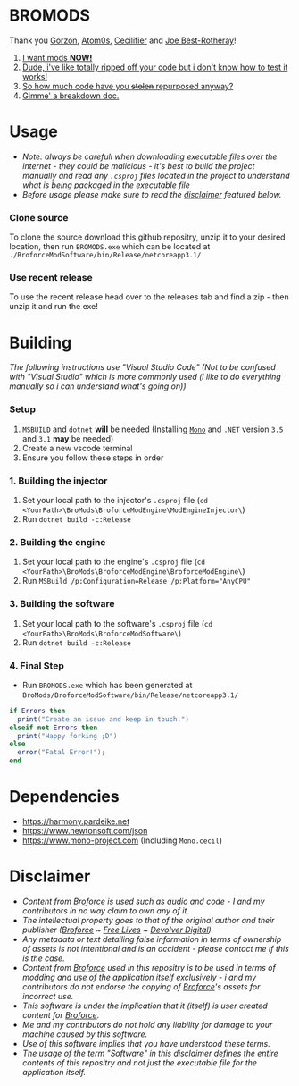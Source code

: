 
# BROMODS
Thank you [Gorzon](https://github.com/Gorzon38), [Atom0s](https://forum.exetools.com/showthread.php?t=16470), [Cecilifier](https://cecilifier.me/) and [Joe Best-Rotheray](https://www.codersblock.org/blog//2014/06/integrating-monocecil-with-unity.html)!

1. [I want mods **NOW!**](#usage)
2. [Dude, i've like totally ripped off your code but i don't know how to test it works!](#building)
3. [So how much code have you ~~stolen~~ repurposed anyway?](#dependencies)
4. [Gimme' a breakdown doc.](#disclaimer)

# Usage
- _Note: always be carefull when downloading executable files over the internet - they could be malicious - it's best to build the project manually and read any `.csproj` files located in the project to understand what is being packaged in the executable file_
- _Before usage please make sure to read the [disclaimer](#disclaimer) featured below._
### Clone source
To clone the source download this github repositry, unzip it to your desired location, then run `BROMODS.exe` which can be located at `./BroforceModSoftware/bin/Release/netcoreapp3.1/`
### Use recent release
To use the recent release head over to the releases tab and find a zip - then unzip it and run the exe!

# Building
_The following instructions use "Visual Studio Code" (Not to be confused with "Visual Studio" which is more commonly used (i like to do everything manually so i can understand what's going on))_

### Setup
1. `MSBUILD` and `dotnet` **will** be needed (Installing [`Mono`](#dependencies) and `.NET` version `3.5` and `3.1` **may** be needed)
2. Create a new vscode terminal
3. Ensure you follow these steps in order

### 1. Building the injector
1. Set your local path to the injector's `.csproj` file (`cd <YourPath>\BroMods\BroforceModEngine\ModEngineInjector\`)
2. Run `dotnet build -c:Release`

### 2. Building the engine
1. Set your local path to the engine's `.csproj` file (`cd <YourPath>\BroMods\BroforceModEngine\BroforceModEngine\`)
2. Run `MSBuild /p:Configuration=Release /p:Platform="AnyCPU"`

### 3. Building the software
1. Set your local path to the software's `.csproj` file (`cd <YourPath>\BroMods\BroforceModSoftware\`)
2. Run `dotnet build -c:Release`

### 4. Final Step
- Run `BROMODS.exe` which has been generated at `BroMods/BroforceModSoftware/bin/Release/netcoreapp3.1/`

```lua
if Errors then
  print("Create an issue and keep in touch.")
elseif not Errors then
  print("Happy forking ;D")
else
  error("Fatal Error!");
end
```

# Dependencies
- https://harmony.pardeike.net
- https://www.newtonsoft.com/json
- https://www.mono-project.com (Including `Mono.cecil`)

# Disclaimer
- _Content from [Broforce](https://www.broforcegame.com/) is used such as audio and code - I and my contributors in no way claim to own any of it._ 
- _The intellectual property goes to that of the original author and their publisher ([Broforce](https://www.broforcegame.com/) ~ [Free Lives](https://freelives.net/) ~ [Devolver Digital](https://www.devolverdigital.com/))._ 
- _Any metadata or text detailing false information in terms of ownership of assets is not intentional and is an accident - please contact me if this is the case._ 
- _Content from [Broforce](https://www.broforcegame.com/) used in this repositry is to be used in terms of modding and use of the application itself exclusively - i and my contributors do not endorse the copying of [Broforce](https://www.broforcegame.com/)'s assets for incorrect use._
- _This software is under the implication that it (itself) is user created content for [Broforce](https://www.broforcegame.com/)._
- _Me and my contributors do not hold any liability for damage to your machine caused by this software._
- _Use of this software implies that you have understood these terms._
- _The usage of the term "Software" in this disclaimer defines the entire contents of this repositry and not just the executable file for the application itself._
